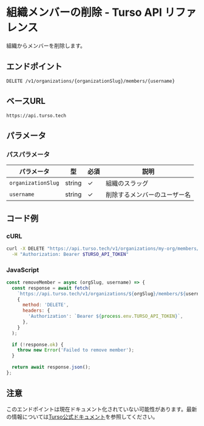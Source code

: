 # 組織メンバーの削除 - Turso API リファレンス

組織からメンバーを削除します。

## エンドポイント

```
DELETE /v1/organizations/{organizationSlug}/members/{username}
```

## ベースURL

```
https://api.turso.tech
```

## パラメータ

### パスパラメータ

| パラメータ | 型 | 必須 | 説明 |
|-----------|-----|------|------|
| `organizationSlug` | string | ✓ | 組織のスラッグ |
| `username` | string | ✓ | 削除するメンバーのユーザー名 |

## コード例

### cURL

```bash
curl -X DELETE "https://api.turso.tech/v1/organizations/my-org/members/username" \
  -H "Authorization: Bearer $TURSO_API_TOKEN"
```

### JavaScript

```javascript
const removeMember = async (orgSlug, username) => {
  const response = await fetch(
    `https://api.turso.tech/v1/organizations/${orgSlug}/members/${username}`,
    {
      method: 'DELETE',
      headers: {
        'Authorization': `Bearer ${process.env.TURSO_API_TOKEN}`,
      },
    }
  );
  
  if (!response.ok) {
    throw new Error('Failed to remove member');
  }
  
  return await response.json();
};
```

## 注意

このエンドポイントは現在ドキュメント化されていない可能性があります。最新の情報については[Turso公式ドキュメント](https://docs.turso.tech)を参照してください。
